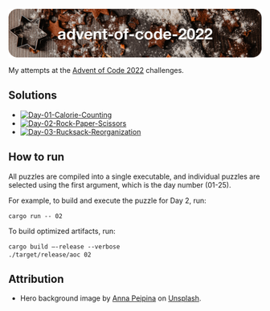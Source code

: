 ![advent-of-code-2022](./advent-of-code-2022-hero.png)

My attempts at the [Advent of Code 2022](https://adventofcode.com/2022) challenges.

## Solutions

* [![Day-01-Calorie-Counting](https://github.com/leifgehrmann/advent-of-code-2022/actions/workflows/Day-01.yml/badge.svg?branch=main)](https://github.com/leifgehrmann/advent-of-code-2022/actions/workflows/Day-01.yml?query=branch%3Amain)
* [![Day-02-Rock-Paper-Scissors](https://github.com/leifgehrmann/advent-of-code-2022/actions/workflows/Day-02.yml/badge.svg?branch=main)](https://github.com/leifgehrmann/advent-of-code-2022/actions/workflows/Day-02.yml?query=branch%3Amain)
* [![Day-03-Rucksack-Reorganization](https://github.com/leifgehrmann/advent-of-code-2022/actions/workflows/Day-03.yml/badge.svg?branch=main)](https://github.com/leifgehrmann/advent-of-code-2022/actions/workflows/Day-03.yml?query=branch%3Amain)

## How to run

All puzzles are compiled into a single executable, and individual puzzles are selected using the first argument, which is the day number (01-25).

For example, to build and execute the puzzle for Day 2, run:

```
cargo run -- 02
```

To build optimized artifacts, run:

```
cargo build –-release --verbose
./target/release/aoc 02
```

## Attribution

* Hero background image by [Anna Peipina](https://unsplash.com/photos/hLx3QC71kzk) on [Unsplash](https://unsplash.com/).
